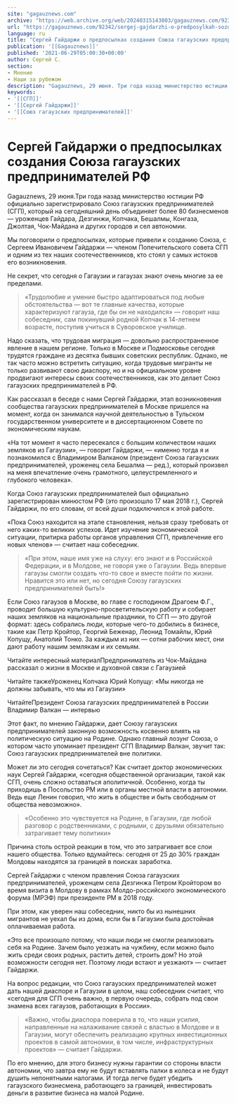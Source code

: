 ```yaml
---
site: "gagauznews.com"
archive: "https://web.archive.org/web/20240315143803/gagauznews.com/92342/sergej-gajdarzhi-o-predposylkah-sozdaniya-soyuza-gagauzskih-predprinimatelej-rf.html"
url: "https://gagauznews.com/92342/sergej-gajdarzhi-o-predposylkah-sozdaniya-soyuza-gagauzskih-predprinimatelej-rf.html"
language: ru
title: "Сергей Гайдаржи о предпосылках создания Союза гагаузских предпринимателей РФ"
publication: '[[Gagauznews]]'
published: '2021-06-29T05:00:30+00:00'
author: Сергей С.
section:
- Мнение
- Наши за рубежом
description: "Gagauznews, 29 июня. Три года назад министерство юстиции РФ официально зарегистрировало Союз гагаузских предпринимателей (СГП), который на сегодняшний день объединяет более 80 бизнесменов — уроженцев Гайдара, Дезгинжи, Копчака, Бешалмы, Конгаза, Джолтая, Чок-Майдана и других городов и сел автономии. Мы поговорили о предпосылках, которые привели к созданию Союза, с Сергеем Ивановичем Гайдаржи — членом Попечительского совета СГП и одним из тех наших соотечественников, кто стоял у самых истоков его возникновения. Не секрет, что сегодня о Гагаузии и гагаузах знают очень многие за ее пределами. «Трудолюбие и умение быстро адаптироваться под любые обстоятельства — вот те главные качества, которые характеризуют гагауза, где […]"
keywords:
- '[[СГП]]'
- '[[Сергей Гайдаржи]]'
- '[[Союз гагаузских предпринимателей]]'
---
```


# Сергей Гайдаржи о предпосылках создания Союза гагаузских предпринимателей РФ

Gagauznews, 29 июня.Три года назад министерство юстиции РФ официально зарегистрировало Союз гагаузских предпринимателей (СГП), который на сегодняшний день объединяет более 80 бизнесменов — уроженцев Гайдара, Дезгинжи, Копчака, Бешалмы, Конгаза, Джолтая, Чок-Майдана и других городов и сел автономии.

Мы поговорили о предпосылках, которые привели к созданию Союза, с Сергеем Ивановичем Гайдаржи — членом Попечительского совета СГП и одним из тех наших соотечественников, кто стоял у самых истоков его возникновения.

Не секрет, что сегодня о Гагаузии и гагаузах знают очень многие за ее пределами.

> «Трудолюбие и умение быстро адаптироваться под любые обстоятельства — вот те главные качества, которые характеризуют гагауза, где бы он не находился» — говорит наш собеседник, сам покинувший родной Копчак в 14-летнем возрасте, поступив учиться в Суворовское училище.

Надо сказать, что трудовая миграция — довольно распространенное явление в нашем регионе. Только в Москве и Подмосковье сегодня трудятся граждане из десятка бывших советских республик. Однако, не так часто можно встретить ситуацию, когда трудовые мигранты не только развивают свою диаспору, но и на официальном уровне продвигают интересы своих соотечественников, как это делает Союз гагаузских предпринимателей в РФ.

Как рассказал в беседе с нами Сергей Гайдаржи, этап возникновения сообщества гагаузских предпринимателей в Москве пришелся на момент, когда он занимался научной деятельностью в Тульском государственном университете и в диссертационном Совете по экономическим наукам.

«На тот момент я часто пересекался с большим количеством наших земляков из Гагаузии», — говорит Гайдаржи, — «именно тогда я и познакомился с Владимиром Валканом (президент Союза гагаузских предпринимателей, уроженец села Бешалма — ред.), который произвел на меня впечатление очень грамотного, целеустремленного и глубокого человека».

Когда Союз гагаузских предпринимателей был официально зарегистрирован минюстом РФ (это произошло 17 мая 2018 г.), Сергей Гайдаржи, по его словам, от всей души подключился к этой работе.

«Пока Союз находится на этапе становления, нельзя сразу требовать от него каких-то великих успехов. Идет изучение экономической ситуации, притирка работы органов управления СГП, привлечение его новых членов» — считает наш собеседник.

> «При этом, наше имя уже на слуху: его знают и в Российской Федерации, и в Молдове, не говоря уже о Гагаузии. Ведь впервые гагаузы смогли создать что-то свое и вместе пойти по жизни. Нравится это или нет, но сегодня Союзу гагаузских предпринимателей быть!»

Если Союз гагаузов в Москве, во главе с господином Драгоем Ф.Г., проводит большую культурно-просветительскую работу и собирает наших земляков на национальные праздники, то СГП — это другой формат: здесь собрались люди, которые чего-то добились в бизнесе, такие как Петр Кройтор, Георгий Беженар, Леонид Томайлы, Юрий Копущу, Анатолий Тонко. За каждым из них — сотни рабочих мест, они дают работу нашим землякам и их семьям.

Читайте интересный материалПредприниматель из Чок-Майдана рассказал о жизни в Москве и духовной связи с Гагаузией

Читайте такжеУроженец Копчака Юрий Копущу: «Мы никогда не должны забывать, что мы из Гагаузии»

ЧитайтеПрезидент Союза гагаузских предпринимателей в России Владимир Валкан — интервью

Этот факт, по мнению Гайдаржи, дает Союзу гагаузских предпринимателей законную возможность косвенно влиять на политическую ситуацию на Родине. Однако главный лозунг Союза, о котором часто упоминает президент СГП Владимир Валкан, звучит так: Союз гагаузских предпринимателей вне политики.

Может ли это сегодня сочетаться? Как считает доктор экономических наук Сергей Гайдаржи, «сегодня общественной организации, такой как СГП, очень сложно оставаться аполитичной. Особенно, когда ты приходишь в Посольство РМ или в органы местной власти в автономии. Ведь еще Ленин говорил, что жить в обществе и быть свободным от общества невозможно».

> «Особенно это чувствуется на Родине, в Гагаузии, где любой разговор с родственниками, с родными, с друзьями обязательно затрагивает тему политики»

Причина столь острой реакции в том, что это затрагивает все слои нашего общества. Только вдумайтесь: сегодня от 25 до 30% граждан Молдовы находятся за границей в поисках заработка.

Сергей Гайдаржи с членом правления Союза гагаузских предпринимателей, уроженцем села Дезгинжа Петром Кройтором во время визита в Молдову в рамках Молдо-российского экономического форума (МРЭФ) при президенте РМ в 2018 году.

При этом, как уверен наш собеседник, никто бы из нынешних мигрантов не уехал бы из дома, если бы в Гагаузии была достойная оплачиваемая работа.

«Это все произошло потому, что наши люди не смогли реализовать себя на Родине. Зачем было уезжать на чужбину, если можно было жить среди своих родных, растить детей, строить дом? Но этой возможности сегодня нет. Поэтому люди встают и уезжают» — считает Гайдаржи.

На вопрос редакции, что Союз гагаузских предпринимателей может дать нашей диаспоре и Гагаузии в целом, наш собеседник считает, что «сегодня для СГП очень важно, в первую очередь, собрать под свои знамена всех гагаузов, работающих в России».

> «Важно, чтобы диаспора поверила в то, что наши усилия, направленные на налаживание связей с властью в Молдове и в Гагаузии, могут обеспечить реализацию крупных инвестиционных проектов в самой автономии, в том числе, инфраструктурных проектов» — считает Гайдаржи.

По его мнению, для этого бизнесу нужны гарантии со стороны власти автономии, что завтра ему не будут вставлять палки в колеса и не будут душить непонятными налогами. И тогда легче будет убедить гагаузского бизнесмена, работающего за границей, инвестировать деньги в развитие бизнеса на малой Родине.